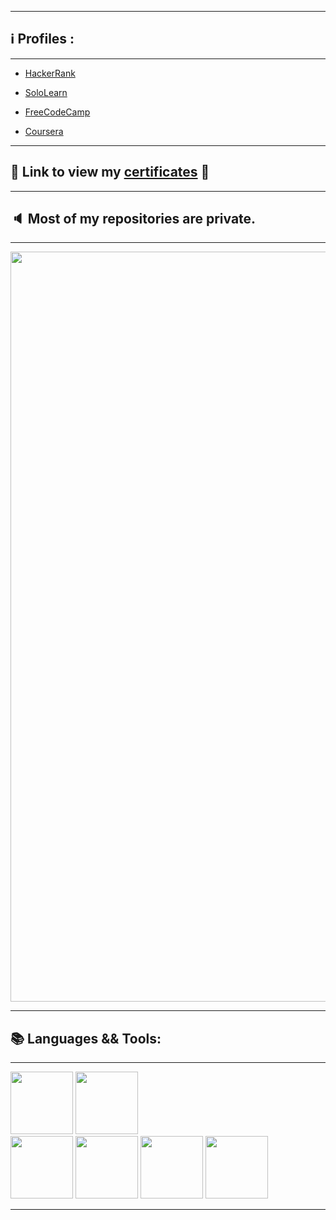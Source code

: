 
---

## :information_source: Profiles :

---

* [HackerRank](https://www.hackerrank.com/Alaamimi)

* [SoloLearn](https://www.sololearn.com/profile/21098635)

* [FreeCodeCamp](https://www.freecodecamp.org/alaamimi)

* [Coursera](https://www.coursera.org/user/2932bdef3b407e53d4c2512e07ddd207)

---

## :1st_place_medal: Link to view my [certificates](https://github.com/alaamimi/Certificates) :1st_place_medal:

---

## :speaker: Most of my repositories are private.

---

</p>
<p align="center">  
<img src="https://steamuserimages-a.akamaihd.net/ugc/2419998257285703812/AA29C335462FF165313CD8F167496E0C869028FA/" width="1200">
</p>

---

## 📚 Languages && Tools:

---
</p aligne = "left">

<code><img src="https://www.vectorlogo.zone/logos/gnu_bash/gnu_bash-ar21.svg" width="100" /></code> 
<code><img src="https://www.vectorlogo.zone/logos/java/java-ar21.svg" width="100" /></code>   
<code><img src="https://www.vectorlogo.zone/logos/python/python-ar21.svg" width="100" /></code>
<code><img src="https://www.vectorlogo.zone/logos/git-scm/git-scm-ar21.svg" width="100" /></code>
<code><img src="https://www.vectorlogo.zone/logos/javascript/javascript-horizontal.svg" width="100" /></code>
<code><img src="https://www.vectorlogo.zone/logos/microsoft_vb/microsoft_vb-ar21.svg" width="100" /></code>

<hr>

<br/>
